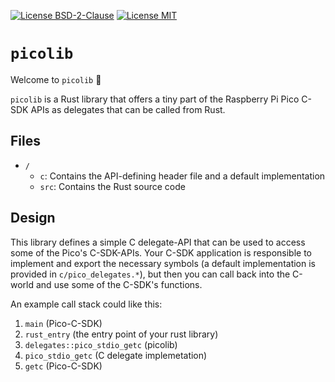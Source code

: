 [![License BSD-2-Clause](https://img.shields.io/badge/License-BSD--2--Clause-blue.svg)](https://opensource.org/licenses/BSD-2-Clause)
[![License MIT](https://img.shields.io/badge/License-MIT-blue.svg)](https://opensource.org/licenses/MIT)


# `picolib`
Welcome to `picolib` 🎉

`picolib` is a Rust library that offers a tiny part of the Raspberry Pi Pico C-SDK APIs as delegates that can be called
from Rust.


## Files
- `/`
  - `c`: Contains the API-defining header file and a default implementation
  - `src`: Contains the Rust source code


## Design
This library defines a simple C delegate-API that can be used to access some of the Pico's C-SDK-APIs.
Your C-SDK application is responsible to implement and export the necessary symbols (a default implementation is
provided in `c/pico_delegates.*`), but then you can call back into the C-world and use some of the C-SDK's functions.

An example call stack could like this:
1. `main` (Pico-C-SDK)
2. `rust_entry` (the entry point of your rust library)
3. `delegates::pico_stdio_getc` (picolib)
4. `pico_stdio_getc` (C delegate implemetation)
5. `getc` (Pico-C-SDK)
